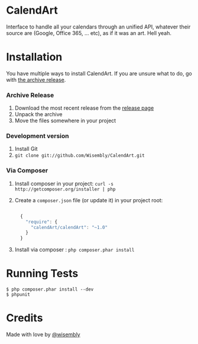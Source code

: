 CalendArt
=========
<!-- BADGES HERE WHEN IT SHALL BE OPENED ! //-->
Interface to handle all your calendars through an unified API, whatever their
source are (Google, Office 365, ... etc), as if it was an art. Hell yeah.

Installation
============
You have multiple ways to install CalendArt. If you are unsure what to do, go with
[the archive release](#archive-release).

### Archive Release
1. Download the most recent release from the [release page](https://github.com/Wisembly/CalendArt/releases)
2. Unpack the archive
3. Move the files somewhere in your project

### Development version
1. Install Git
2. `git clone git://github.com/Wisembly/CalendArt.git`

### Via Composer
1. Install composer in your project: `curl -s http://getcomposer.org/installer | php`
2. Create a `composer.json` file (or update it) in your project root:

    ```javascript

      {
        "require": {
          "calendArt/calendArt": "~1.0"
        }
      }
    ```

3. Install via composer : `php composer.phar install`

Running Tests
=============
```console
$ php composer.phar install --dev
$ phpunit
```

Credits
=======
Made with love by [@wisembly](http://wisembly.com/en/)
